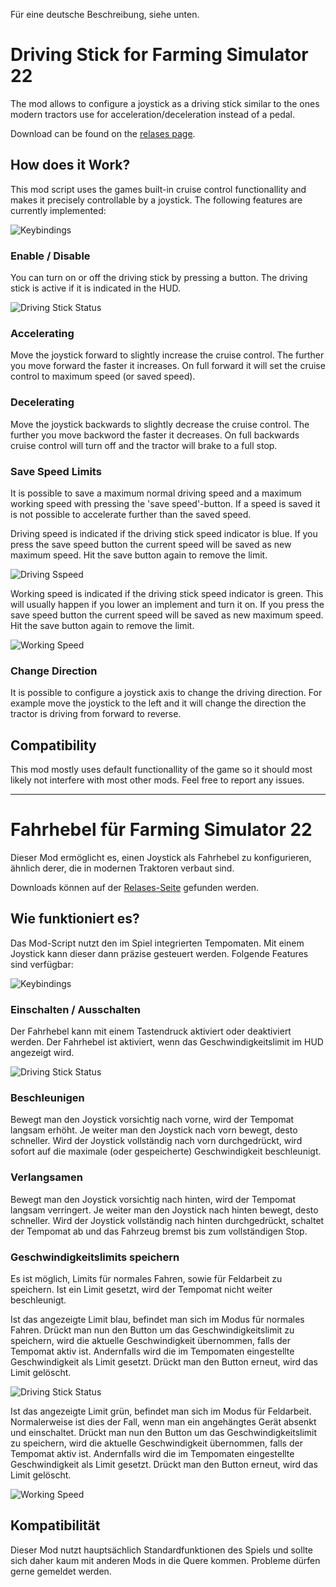 Für eine deutsche Beschreibung, siehe unten.

# Driving Stick for Farming Simulator 22

The mod allows to configure a joystick as a driving stick similar to the ones modern tractors use for acceleration/deceleration instead of a pedal. 

Download can be found on the [relases page](https://github.com/JanCraymer/FS22_drivingStick/releases).

## How does it Work?

This mod script uses the games built-in cruise control functionallity and makes it precisely controllable by a joystick. The following features are currently implemented:

![Keybindings](/screenshots/keybindings.png "Keybindings")

### Enable / Disable
You can turn on or off the driving stick by pressing a button. The driving stick is active if it is indicated in the HUD.

![Driving Stick Status](/screenshots/driving_mode_normal.png "Driving Stick Status")

### Accelerating
Move the joystick forward to slightly increase the cruise control. The further you move forward the faster it increases. On full forward it will set the cruise control to maximum speed (or saved speed).

### Decelerating
Move the joystick backwards to slightly decrease the cruise control. The further you move backword the faster it decreases. On full backwards cruise control will turn off and the tractor will brake to a full stop.

### Save Speed Limits
It is possible to save a maximum normal driving speed and a maximum working speed with pressing the 'save speed'-button. If a speed is saved it is not possible to accelerate further than the saved speed.

Driving speed is indicated if the driving stick speed indicator is blue. If you press the save speed button the current speed will be saved as new maximum speed. Hit the save button again to remove the limit.

![Driving Sspeed](/screenshots/driving_mode_normal.png "Driving Speed")

Working speed is indicated if the driving stick speed indicator is green. This will usually happen if you lower an implement and turn it on. If you press the save speed button the current speed will be saved as new maximum speed. Hit the save button again to remove the limit. 

![Working Speed](/screenshots/driving_mode_working.png "Working Speed")

### Change Direction
It is possible to configure a joystick axis to change the driving direction. For example move the joystick to the left and it will change the direction the tractor is driving from forward to reverse.

## Compatibility
This mod mostly uses default functionallity of the game so it should most likely not interfere with most other mods. Feel free to report any issues.


---
# Fahrhebel für Farming Simulator 22

Dieser Mod ermöglicht es, einen Joystick als Fahrhebel zu konfigurieren, ähnlich derer, die in modernen Traktoren verbaut sind. 

Downloads können auf der [Relases-Seite](https://github.com/JanCraymer/FS22_drivingStick/releases) gefunden werden.

## Wie funktioniert es?

Das Mod-Script nutzt den im Spiel integrierten Tempomaten. Mit einem Joystick kann dieser dann präzise gesteuert werden. Folgende Features sind verfügbar:

![Keybindings](/screenshots/keybindings.png "Keybindings")

### Einschalten / Ausschalten
Der Fahrhebel kann mit einem Tastendruck aktiviert oder deaktiviert werden. Der Fahrhebel ist aktiviert, wenn das Geschwindigkeitslimit im HUD angezeigt wird.

![Driving Stick Status](/screenshots/driving_mode_normal.png "Driving Stick Status")

### Beschleunigen
Bewegt man den Joystick vorsichtig nach vorne, wird der Tempomat langsam erhöht. Je weiter man den Joystick nach vorn bewegt, desto schneller. Wird der Joystick vollständig nach vorn durchgedrückt, wird sofort auf die maximale (oder gespeicherte) Geschwindigkeit beschleunigt.

### Verlangsamen
Bewegt man den Joystick vorsichtig nach hinten, wird der Tempomat langsam verringert. Je weiter man den Joystick nach hinten bewegt, desto schneller. Wird der Joystick vollständig nach hinten durchgedrückt, schaltet der Tempomat ab und das Fahrzeug bremst bis zum vollständigen Stop.

### Geschwindigkeitslimits speichern
Es ist möglich, Limits für normales Fahren, sowie für Feldarbeit zu speichern. Ist ein Limit gesetzt, wird der Tempomat nicht weiter beschleunigt.

Ist das angezeigte Limit blau, befindet man sich im Modus für normales Fahren. Drückt man nun den Button um das Geschwindigkeitslimit zu speichern, wird die aktuelle Geschwindigkeit übernommen, falls der Tempomat aktiv ist. Andernfalls wird die im Tempomaten eingestellte Geschwindigkeit als Limit gesetzt. Drückt man den Button erneut, wird das Limit gelöscht.

![Driving Stick Status](/screenshots/driving_mode_normal.png "Driving Stick Status")

Ist das angezeigte Limit grün, befindet man sich im Modus für Feldarbeit. Normalerweise ist dies der Fall, wenn man ein angehängtes Gerät absenkt und einschaltet. Drückt man nun den Button um das Geschwindigkeitslimit zu speichern, wird die aktuelle Geschwindigkeit übernommen, falls der Tempomat aktiv ist. Andernfalls wird die im Tempomaten eingestellte Geschwindigkeit als Limit gesetzt. Drückt man den Button erneut, wird das Limit gelöscht.

![Working Speed](/screenshots/driving_mode_working.png "Working Speed")

## Kompatibilität
Dieser Mod nutzt hauptsächlich Standardfunktionen des Spiels und sollte sich daher kaum mit anderen Mods in die Quere kommen. Probleme dürfen gerne gemeldet werden.